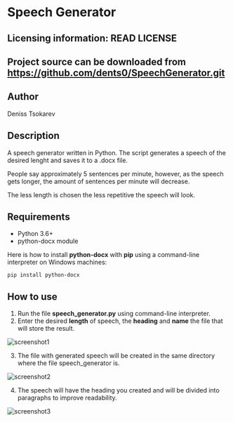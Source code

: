 Speech Generator
================
Licensing information: READ LICENSE
----
Project source can be downloaded from https://github.com/dents0/SpeechGenerator.git
----

Author
------
Deniss Tsokarev

Description
-----------
A speech generator written in Python. 
The script generates a speech of the desired lenght and saves it to a .docx file. 

People say approximately 5 sentences per minute, however, as the speech gets longer, the amount of sentences per minute will decrease. 

The less length is chosen the less repetitive the speech will look.

Requirements
------------
* Python 3.6+
* python-docx module

Here is how to install **python-docx** with **pip** using a command-line interpreter on Windows machines:
```
pip install python-docx
```

How to use
----------
1) Run the file **speech_generator.py** using command-line interpreter.
2) Enter the desired **length** of speech, the **heading** and **name** the file that will store the result.

![screenshot1](https://user-images.githubusercontent.com/28843507/52724663-0e2b9e80-2fb0-11e9-9b1d-7d4cc7fe1543.PNG)

3) The file with generated speech will be created in the same directory where the file speech_generator is.

![screenshot2](https://user-images.githubusercontent.com/28843507/52724778-47640e80-2fb0-11e9-84d4-e1dca5ffa101.PNG)

4) The speech will have the heading you created and will be divided into paragraphs to improve readability.

![screenshot3](https://user-images.githubusercontent.com/28843507/52724784-49c66880-2fb0-11e9-8dd5-fd7dded436c4.PNG)
